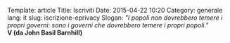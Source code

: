 Template: article
Title: Iscriviti
Date: 2015-04-22 10:20
Category: generale
lang: it
slug: iscrizione-eprivacy
Slogan: <i>"I popoli non dovrebbero temere i propri governi: sono i governi che dovrebbero temere i propri popoli."</i><br/><b>V (da John Basil Barnhill)</b>

<script type="text/javascript" src="//pws.xed.it/form/generate.js?id=15"></script>
